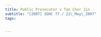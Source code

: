 ```yaml
---
title: Public Prosecutor v Tan Chor Jin 
subtitle: "[2007] SGHC 77 / 22\_May\_2007"
tags:


---
```


